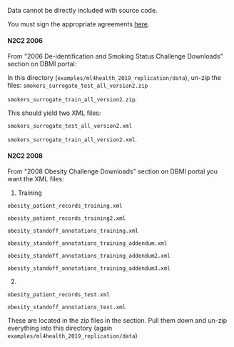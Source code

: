 Data cannot be directly included with source code.

You must sign the appropriate agreements [here](https://portal.dbmi.hms.harvard.edu/projects/n2c2-nlp/).

#### N2C2 2006
From "2006 De-identification and Smoking Status Challenge Downloads" section on DBMI portal:

In this directory (`examples/ml4health_2019_replication/data`), un-zip the files:
`smokers_surrogate_test_all_version2.zip`

`smokers_surrogate_train_all_version2.zip`.

This should yield two XML files:

`smokers_surrogate_test_all_version2.xml`

`smokers_surrogate_train_all_version2.xml`.

#### N2C2 2008
From "2008 Obesity Challenge Downloads" section on DBMI portal you want the XML files:

1. Training

`obesity_patient_records_training.xml`

`obesity_patient_records_training2.xml`

`obesity_standoff_annotations_training.xml`

`obesity_standoff_annotations_training_addendum.xml`

`obesity_standoff_annotations_training_addendum2.xml`

`obesity_standoff_annotations_training_addendum3.xml`


2.
`obesity_patient_records_test.xml`

`obesity_standoff_annotations_test.xml`

These are located in the zip files in the section. Pull them down and un-zip everything into this directory (again `examples/ml4health_2019_replication/data`)



